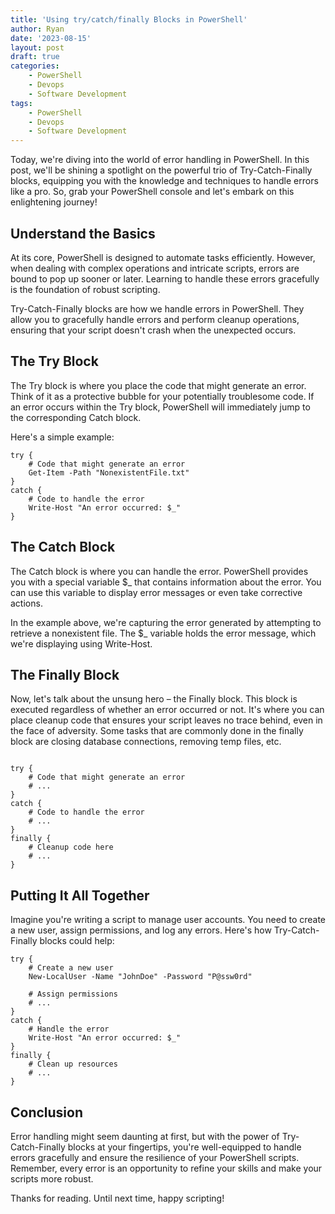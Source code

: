 ```yaml
---
title: 'Using try/catch/finally Blocks in PowerShell'
author: Ryan
date: '2023-08-15'
layout: post
draft: true
categories:
    - PowerShell
    - Devops
    - Software Development
tags:
    - PowerShell
    - Devops
    - Software Development
---
```


Today, we're diving into the world of error handling in PowerShell. In this post, we'll be shining a spotlight on the powerful trio of Try-Catch-Finally blocks, equipping you with the knowledge and techniques to handle errors like a pro. So, grab your PowerShell console and let's embark on this enlightening journey!

## Understand the Basics
At its core, PowerShell is designed to automate tasks efficiently. However, when dealing with complex operations and intricate scripts, errors are bound to pop up sooner or later. Learning to handle these errors gracefully is the foundation of robust scripting.

Try-Catch-Finally blocks are how we handle errors in PowerShell. They allow you to gracefully handle errors and perform cleanup operations, ensuring that your script doesn't crash when the unexpected occurs.

## The Try Block
The Try block is where you place the code that might generate an error. Think of it as a protective bubble for your potentially troublesome code. If an error occurs within the Try block, PowerShell will immediately jump to the corresponding Catch block.

Here's a simple example:
```
try {
    # Code that might generate an error
    Get-Item -Path "NonexistentFile.txt"
}
catch {
    # Code to handle the error
    Write-Host "An error occurred: $_"
}
```

## The Catch Block
The Catch block is where you can handle the error. PowerShell provides you with a special variable $_ that contains information about the error. You can use this variable to display error messages or even take corrective actions.

In the example above, we're capturing the error generated by attempting to retrieve a nonexistent file. The $_ variable holds the error message, which we're displaying using Write-Host.

## The Finally Block
Now, let's talk about the unsung hero – the Finally block. This block is executed regardless of whether an error occurred or not. It's where you can place cleanup code that ensures your script leaves no trace behind, even in the face of adversity. Some tasks that are commonly done in the finally block are closing database connections, removing temp files, etc.

```

try {
    # Code that might generate an error
    # ...
}
catch {
    # Code to handle the error
    # ...
}
finally {
    # Cleanup code here
    # ...
}
```

## Putting It All Together
Imagine you're writing a script to manage user accounts. You need to create a new user, assign permissions, and log any errors. Here's how Try-Catch-Finally blocks could help:

```
try {
    # Create a new user
    New-LocalUser -Name "JohnDoe" -Password "P@ssw0rd"

    # Assign permissions
    # ...
}
catch {
    # Handle the error
    Write-Host "An error occurred: $_"
}
finally {
    # Clean up resources
    # ...
}
```

## Conclusion
Error handling might seem daunting at first, but with the power of Try-Catch-Finally blocks at your fingertips, you're well-equipped to handle errors gracefully and ensure the resilience of your PowerShell scripts. Remember, every error is an opportunity to refine your skills and make your scripts more robust.

Thanks for reading. Until next time, happy scripting!
